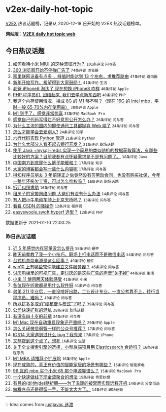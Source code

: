 # v2ex-daily-hot-topic

[V2EX](https://www.v2ex.com/) 热议话题榜，记录从 2020-12-18 日开始的 V2EX 热议话题榜单。

**网站版：[V2EX daily hot topic web](https://realleonardo.github.io/v2ex-daily-hot-topic-web/)**

## 今日热议话题

<!-- TODAY BEGIN -->

1. [如何看待小米 MIUI 的这种流氓行为？](https://www.v2ex.com/t/743466) `101条评论` `问与答`
1. [360 浏览器开始不停弹广告了](https://www.v2ex.com/t/743487) `74条评论` `浏览器`
1. [家里联网设备有点多 ，峰值时能达到 13 个左右，求推荐路由](https://www.v2ex.com/t/743514) `47条评论` `路由器`
1. [新年开始写作，希望得到大家鼓励！](https://www.v2ex.com/t/743484) `41条评论` `生活`
1. [老爸 iPhone6 淘汰了 现在想换 iPhone8 咋样](https://www.v2ex.com/t/743490) `40条评论` `Apple`
1. [PHP 程序员们, 团结起来, 我们去学点新东西吧](https://www.v2ex.com/t/743513) `40条评论` `PHP`
1. [我这个内存使用情况，换成 8G 的 M1 够不够？（现在 16G 的 Intel mbp，平时一般 65-70%内存使用率）](https://www.v2ex.com/t/743470) `38条评论` `Apple`
1. [M1 到手了，感觉非常惊喜](https://www.v2ex.com/t/743507) `33条评论` `MacBook Pro`
1. [感觉自己代码写得烂不好意思公开怎么办？](https://www.v2ex.com/t/743576) `26条评论` `问与答`
1. [为什么主流的国内的即使通讯工具都抛弃 Web 端了](https://www.v2ex.com/t/743569) `24条评论` `问与答`
1. [怎么才能学会去爱别人?](https://www.v2ex.com/t/743517) `24条评论` `知乎`
1. [六行代码实现 Python 管道](https://www.v2ex.com/t/743574) `21条评论` `Python`
1. [为什么大部分人看不起去银行开发？](https://www.v2ex.com/t/743567) `21条评论` `职场话题`
1. [使用 Java +mysql+redis 实现一个简易的类似随机的数据获取算法，有哪些比较好的方案？目前我都有点怀疑需求是不是有问题了。](https://www.v2ex.com/t/743584) `18条评论` `Java`
1. [中国南方到底穿什么裤子能暖和？](https://www.v2ex.com/t/743600) `17条评论` `知乎`
1. [大家的博客都会写一些什么内容呢](https://www.v2ex.com/t/743583) `17条评论` `问与答`
1. [得知程序员朋友 3 年前转正之后竟然没有签劳动合同，也没有购买社保，今年一整年还拖欠工资，可以怎么维权吗？](https://www.v2ex.com/t/743594) `16条评论` `职场话题`
1. [拆迁纠纷求助](https://www.v2ex.com/t/743500) `16条评论` `问与答`
1. [租房子的宽带网络问题,大佬们有没有什么办法](https://www.v2ex.com/t/743562) `14条评论` `问与答`
1. [有人把小牛电动车骑上北京天桥吗？](https://www.v2ex.com/t/743471) `13条评论` `问与答`
1. [看看 CSDN 的骚操作](https://www.v2ex.com/t/743494) `12条评论` `程序员`
1. [easyswoole,swoft,hyperf 选型？](https://www.v2ex.com/t/743468) `12条评论` `PHP`

数据更新于 2021-01-10 22:00:25

<!-- TODAY END -->

### 昨日热议话题

<!-- YESTERDAY BEGIN -->

1. [近 5 年感觉内存容量没怎么提升](https://www.v2ex.com/t/743337) `58条评论` `硬件`
1. [昨天前辈教了我一个小技巧，职场上打电话而不是微信电话](https://www.v2ex.com/t/743241) `54条评论` `问与答`
1. [台式机总烧电源是这么回事？](https://www.v2ex.com/t/743336) `49条评论` `硬件`
1. [win10 上有哪些软件能建立文件服务器？](https://www.v2ex.com/t/743247) `45条评论` `问与答`
1. [讨厌电梯里的可视广告，更讨厌的是这些广告的声音“关不掉”](https://www.v2ex.com/t/743413) `44条评论` `生活`
1. [小米 11 使用两天体验感受](https://www.v2ex.com/t/743257) `41条评论` `小米`
1. [各位现在听歌都是用什么软件呀](https://www.v2ex.com/t/743394) `41条评论` `问与答`
1. [弟弟 211 毕业后，一直没啥好出路，工业设计专业，一直公考靠不上，转行当程序员，难吗？](https://www.v2ex.com/t/743322) `40条评论` `问与答`
1. [所以拼多多取消“硬核奋斗模式”了吗？](https://www.v2ex.com/t/743280) `39条评论` `问与答`
1. [公司快速扩张的混乱](https://www.v2ex.com/t/743238) `38条评论` `职场话题`
1. [有没有四十岁的前辈](https://www.v2ex.com/t/743242) `34条评论` `问与答`
1. [M1 Mac 现在自动重启现象还严重吗？](https://www.v2ex.com/t/743405) `20条评论` `Apple`
1. [怎么关闭微信弱智一样的公众号推荐？](https://www.v2ex.com/t/743256) `17条评论` `问与答`
1. [IOS14 大家遇到过什么 bug？我先来](https://www.v2ex.com/t/743244) `17条评论` `iPhone`
1. [又熬夜到这个点了，想死](https://www.v2ex.com/t/743458) `16条评论` `生活`
1. [关于全文搜索引擎的选择，小型后端项目用 Elasticsearch 合适吗？](https://www.v2ex.com/t/743402) `16条评论` `程序员`
1. [M1 MBA 请推荐个扩展坞](https://www.v2ex.com/t/743346) `16条评论` `Apple`
1. [现在成熟的，真正有价值的智能家居的场景有哪些？](https://www.v2ex.com/t/743447) `15条评论` `智能家电`
1. [96 瓦的 mbp 买个小米 65 那个电源靠谱么？](https://www.v2ex.com/t/743305) `15条评论` `MacBook Pro`
1. [一个快速做线下现金流聚合的想法](https://www.v2ex.com/t/743271) `15条评论` `奇思妙想`
1. [有目的(di)地(de)瞎折腾——为了温暖的被窝而实现远程开机](https://www.v2ex.com/t/743387) `14条评论` `分享创造`
1. [做程序员还是得留一手，不能太大方了。](https://www.v2ex.com/t/743319) `14条评论` `职场话题`

<!-- YESTERDAY END -->

---

💡 Idea comes from [justjavac 迷渡](https://github.com/justjavac/)
